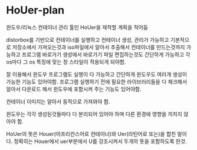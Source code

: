 # HoUer-plan
윈도우/리눅스 컨테이너 관리 툴인 HoUer을 제작할 계획을 적어둠


distorbox를 기반으로 컨테이너를 실행하고 컨테이너 생성, 관리가 가능하고 기본적으로 저장소에서 가져오는것과 iso파일에서 알아서 추출해서 컨테이너를 만드는것까지 가능하고 프로그램 바로가기 생성에서 바로가기 파일 편집하는것도 간단하게 가능하고 각 os마다 그 os 특징에 맞는 창 스타일이 적용되게 되야함.

잘 이용해서 윈도우 프로그램도 실행이 다 가능하고 간단하게 윈도우도 여러개 생성이 가능한 기능도 있어야함. 프로그램 실행하기 전에 필요한 라이브러리들을 다 체크해서 알아서 다운로드 해서 윈도우에 포함시켜 주는 기능도 있어야함.

컨테이너 이미지는 알아서 동적으로 가져와야 함.

윈도우는 각각 생성된것들마다 다 분리되어 있어야 하며 다른 환경에 영향을 끼치지 않아야 함.

HoUer의 뜻은 Houer(아프리칸스어로 컨테이너)와 Uer(라틴어로 또는)을 합친 말이다. 정확히는 Houer에서 uer부분에서 U를 강조시켜서 두개의 뜻을 포함하도록 한것.
